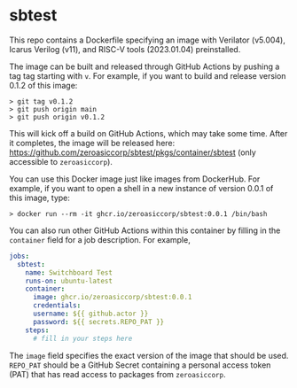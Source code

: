 # sbtest

This repo contains a Dockerfile specifying an image with Verilator (v5.004), Icarus Verilog (v11), and RISC-V tools (2023.01.04) preinstalled.

The image can be built and released through GitHub Actions by pushing a tag tag starting with `v`.  For example, if you want to build and release version 0.1.2 of this image:

```shell
> git tag v0.1.2
> git push origin main
> git push origin v0.1.2
```

This will kick off a build on GitHub Actions, which may take some time.  After it completes, the image will be released here: https://github.com/zeroasiccorp/sbtest/pkgs/container/sbtest (only accessible to `zeroasiccorp`).

You can use this Docker image just like images from DockerHub.  For example, if you want to open a shell in a new instance of version 0.0.1 of this image, type:

```shell
> docker run --rm -it ghcr.io/zeroasiccorp/sbtest:0.0.1 /bin/bash
```

You can also run other GitHub Actions within this container by filling in the `container` field for a job description.  For example,

```yaml
jobs:
  sbtest:
    name: Switchboard Test
    runs-on: ubuntu-latest
    container:
      image: ghcr.io/zeroasiccorp/sbtest:0.0.1
      credentials:
      username: ${{ github.actor }}
      password: ${{ secrets.REPO_PAT }}
    steps:
      # fill in your steps here
```

The `image` field specifies the exact version of the image that should be used.  `REPO_PAT` should be a GitHub Secret containing a personal access token (PAT) that has read access to packages from `zeroasiccorp`.
